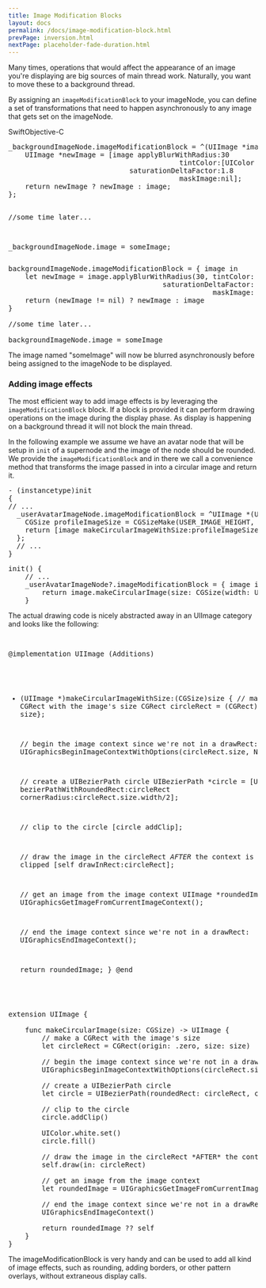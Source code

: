 ```yaml
---
title: Image Modification Blocks
layout: docs
permalink: /docs/image-modification-block.html
prevPage: inversion.html
nextPage: placeholder-fade-duration.html
---
```


Many times, operations that would affect the appearance of an image you're displaying are big sources of main thread work.  Naturally, you want to move these to a background thread.  

By assigning an `imageModificationBlock` to your imageNode, you can define a set of transformations that need to happen asynchronously to any image that gets set on the imageNode.

<div class = "highlight-group">
<span class="language-toggle"><a data-lang="swift" class="swiftButton">Swift</a><a data-lang="objective-c" class = "active objcButton">Objective-C</a></span>

<div class = "code">
<pre lang="objc" class="objcCode">
_backgroundImageNode.imageModificationBlock = ^(UIImage *image) {
	UIImage *newImage = [image applyBlurWithRadius:30
										 tintColor:[UIColor colorWithWhite:0.5 alpha:0.3]
							 saturationDeltaFactor:1.8
							 			 maskImage:nil];
	return newImage ? newImage : image;
};

//some time later...

_backgroundImageNode.image = someImage;
</pre>

<pre lang="swift" class = "swiftCode hidden">
backgroundImageNode.imageModificationBlock = { image in
    let newImage = image.applyBlurWithRadius(30, tintColor: UIColor(white: 0.5, alpha: 0.3),
    								 saturationDeltaFactor: 1.8,
    								 			 maskImage: nil)
    return (newImage != nil) ? newImage : image
}

//some time later...

backgroundImageNode.image = someImage
</pre>
</div>
</div>

The image named "someImage" will now be blurred asynchronously before being assigned to the imageNode to be displayed.

### Adding image effects

The most efficient way to add image effects is by leveraging the `imageModificationBlock` block. If a block is provided it can perform drawing operations on the image during the display phase. As display is happening on a background thread it will not block the main thread.

In the following example we assume we have an avatar node that will be setup in `init` of a supernode and the image of the node should be rounded. We provide the `imageModificationBlock` and in there we call a convenience method that transforms the image passed in into a circular image and return it.

<div class = "code">
<pre lang="objc" class="objcCode">
- (instancetype)init
{
// ...
  _userAvatarImageNode.imageModificationBlock = ^UIImage *(UIImage *image) {
    CGSize profileImageSize = CGSizeMake(USER_IMAGE_HEIGHT, USER_IMAGE_HEIGHT);
    return [image makeCircularImageWithSize:profileImageSize];
  };
  // ...
}
</pre>

<pre lang="swift" class = "swiftCode hidden">
init() {
	// ...
	_userAvatarImageNode?.imageModificationBlock = { image in
		return image.makeCircularImage(size: CGSize(width: USER_IMAGE_HEIGHT, height: USER_IMAGE_HEIGHT))
	}
</pre>
</div>
</div>

The actual drawing code is nicely abstracted away in an UIImage category and looks like the following:

<div class = "code">
<pre lang="objc" class="objcCode">

@implementation UIImage (Additions)
- (UIImage *)makeCircularImageWithSize:(CGSize)size
{
  // make a CGRect with the image's size
  CGRect circleRect = (CGRect) {CGPointZero, size};

  // begin the image context since we're not in a drawRect:
  UIGraphicsBeginImageContextWithOptions(circleRect.size, NO, 0);

  // create a UIBezierPath circle
  UIBezierPath *circle = [UIBezierPath bezierPathWithRoundedRect:circleRect cornerRadius:circleRect.size.width/2];

  // clip to the circle
  [circle addClip];

  // draw the image in the circleRect *AFTER* the context is clipped
  [self drawInRect:circleRect];

  // get an image from the image context
  UIImage *roundedImage = UIGraphicsGetImageFromCurrentImageContext();

  // end the image context since we're not in a drawRect:
  UIGraphicsEndImageContext();

  return roundedImage;
}
@end
</pre>

<pre lang="swift" class = "swiftCode hidden">
extension UIImage {

	func makeCircularImage(size: CGSize) -> UIImage {
		// make a CGRect with the image's size
		let circleRect = CGRect(origin: .zero, size: size)

		// begin the image context since we're not in a drawRect:
		UIGraphicsBeginImageContextWithOptions(circleRect.size, false, 0)

		// create a UIBezierPath circle
		let circle = UIBezierPath(roundedRect: circleRect, cornerRadius: circleRect.size.width * 0.5)

		// clip to the circle
		circle.addClip()

		UIColor.white.set()
		circle.fill()

		// draw the image in the circleRect *AFTER* the context is clipped
		self.draw(in: circleRect)

		// get an image from the image context
		let roundedImage = UIGraphicsGetImageFromCurrentImageContext()

		// end the image context since we're not in a drawRect:
		UIGraphicsEndImageContext()

		return roundedImage ?? self
	}
}
</pre>
</div>
</div>

The imageModificationBlock is very handy and can be used to add all kind of image effects, such as rounding, adding borders, or other pattern overlays, without extraneous display calls.
